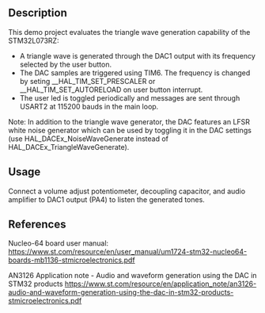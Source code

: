 ## Description
This demo project evaluates the triangle wave generation capability of the STM32L073RZ:
* A triangle wave is generated through the DAC1 output with its frequency selected by the user button.
* The DAC samples are triggered using TIM6. The frequency is changed by seting __HAL_TIM_SET_PRESCALER or __HAL_TIM_SET_AUTORELOAD on user button interrupt.
* The user led is toggled periodically and messages are sent through USART2 at 115200 bauds in the main loop.

Note: In addition to the triangle wave generator, the DAC features an LFSR white noise generator which can be used by toggling it in the DAC settings (use HAL_DACEx_NoiseWaveGenerate instead of HAL_DACEx_TriangleWaveGenerate).

## Usage
Connect a volume adjust potentiometer, decoupling capacitor, and audio amplifier to DAC1 output (PA4) to listen the generated tones.

## References
Nucleo-64 board user manual: 
https://www.st.com/resource/en/user_manual/um1724-stm32-nucleo64-boards-mb1136-stmicroelectronics.pdf

AN3126 Application note - Audio and waveform generation using the DAC  in STM32 products
https://www.st.com/resource/en/application_note/an3126-audio-and-waveform-generation-using-the-dac-in-stm32-products-stmicroelectronics.pdf

